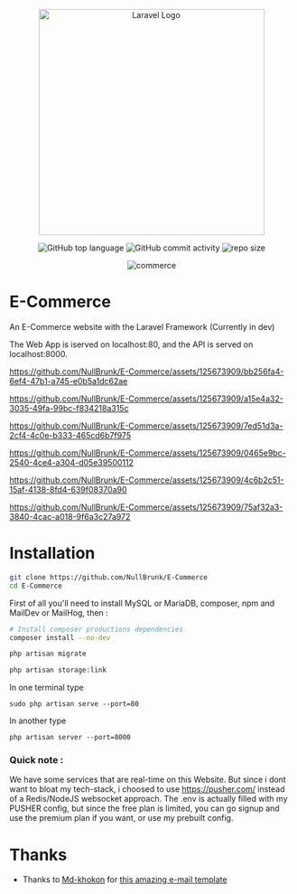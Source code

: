 <div align="center">
  
<a href="https://laravel.com" target="_blank"><img src="https://raw.githubusercontent.com/laravel/art/master/logo-lockup/5%20SVG/2%20CMYK/1%20Full%20Color/laravel-logolockup-cmyk-red.svg" width="400" alt="Laravel Logo"></a>
  
    
![GitHub top language](https://img.shields.io/github/languages/top/NullBrunk/E-Commerce?style=for-the-badge)
![GitHub commit activity](https://img.shields.io/github/commit-activity/m/NullBrunk/E-Commerce?style=for-the-badge)
![repo size](https://img.shields.io/github/repo-size/NullBrunk/E-Commerce?style=for-the-badge)

![commerce](https://github.com/NullBrunk/E-Commerce/assets/125673909/eee9fecb-8e8a-4f66-a510-9eca6278f299)

</div>

# E-Commerce
An E-Commerce website with the Laravel Framework (Currently in dev)

The Web App is iserved on localhost:80, and the API is served on localhost:8000.




https://github.com/NullBrunk/E-Commerce/assets/125673909/bb256fa4-6ef4-47b1-a745-e0b5a1dc62ae


https://github.com/NullBrunk/E-Commerce/assets/125673909/a15e4a32-3035-49fa-99bc-f834218a315c



https://github.com/NullBrunk/E-Commerce/assets/125673909/7ed51d3a-2cf4-4c0e-b333-465cd6b7f975



https://github.com/NullBrunk/E-Commerce/assets/125673909/0465e9bc-2540-4ce4-a304-d05e39500112




https://github.com/NullBrunk/E-Commerce/assets/125673909/4c6b2c51-15af-4138-8fd4-639f08370a90






https://github.com/NullBrunk/E-Commerce/assets/125673909/75af32a3-3840-4cac-a018-9f6a3c27a972





# Installation

```bash
git clone https://github.com/NullBrunk/E-Commerce
cd E-Commerce 
```

First of all you'll need to install MySQL or MariaDB, composer, npm and MailDev or MailHog, then :

```bash
# Install composer productions dependencies
composer install --no-dev

php artisan migrate

php artisan storage:link
```

In one terminal type
```
sudo php artisan serve --port=80
```
In another type
```
php artisan server --port=8000
```

### Quick note : 
We have some services that are real-time on this Website. But since i dont want to bloat my tech-stack, i choosed to use https://pusher.com/ instead of a Redis/NodeJS websocket approach. The .env is actually filled with my PUSHER config, but since the free plan is limited, you can go signup and use the premium plan if you want, or use my prebuilt config.  


# Thanks

- Thanks to <a href="https://codepen.io/md-khokon">Md-khokon</a> for <a href="https://codepen.io/md-khokon/pen/bPLqzV">this amazing e-mail template</a>
